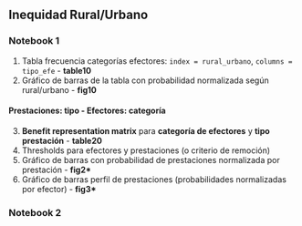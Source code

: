 ## Inequidad Rural/Urbano

### Notebook 1

1. Tabla frecuencia categorías efectores: `index = rural_urbano`, `columns = tipo_efe` - **table10**
2. Gráfico de barras de la tabla con probabilidad normalizada según rural/urbano - **fig10**

#### Prestaciones: tipo - Efectores: categoría

3. **Benefit representation matrix** para **categoría de efectores** y **tipo prestación** - **table20**
4. Thresholds para efectores y prestaciones (o criterio de remoción)
5. Gráfico de barras con probabilidad de prestaciones normalizada por prestación - **fig2\***
6. Gráfico de barras perfil de prestaciones (probabilidades normalizadas por efector) - **fig3\***

### Notebook 2

